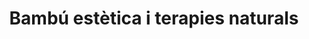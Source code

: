 ---
title: "Bambú estètica i terapies naturals"
url: /badalona/bambu-estetica-i-terapies-naturals/
shop: cosméticos
---